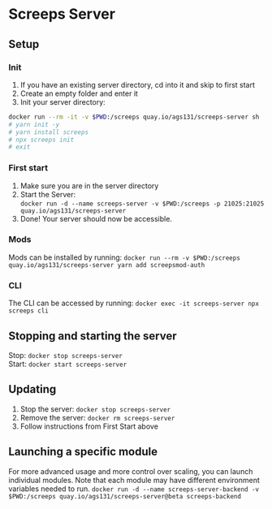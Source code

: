 # Screeps Server

## Setup
  
### Init
1. If you have an existing server directory, cd into it and skip to first start
2. Create an empty folder and enter it
3. Init your server directory: 
```bash
docker run --rm -it -v $PWD:/screeps quay.io/ags131/screeps-server sh
# yarn init -y
# yarn install screeps
# npx screeps init
# exit
```

### First start
1. Make sure you are in the server directory
2. Start the Server:  
```docker run -d --name screeps-server -v $PWD:/screeps -p 21025:21025 quay.io/ags131/screeps-server```
3. Done! Your server should now be accessible.

### Mods
Mods can be installed by running:
```docker run --rm -v $PWD:/screeps quay.io/ags131/screeps-server yarn add screepsmod-auth```

### CLI
The CLI can be accessed by running:
```docker exec -it screeps-server npx screeps cli```

## Stopping and starting the server
Stop:
```docker stop screeps-server```  
Start:
```docker start screeps-server```

## Updating

1. Stop the server:
  ```docker stop screeps-server```
2. Remove the server:
  ```docker rm screeps-server```
3. Follow instructions from First Start above

## Launching a specific module
For more advanced usage and more control over scaling, you can launch individual modules. Note that each module may have different environment variables needed to run.
```docker run -d --name screeps-server-backend -v $PWD:/screeps quay.io/ags131/screeps-server@beta screeps-backend```

